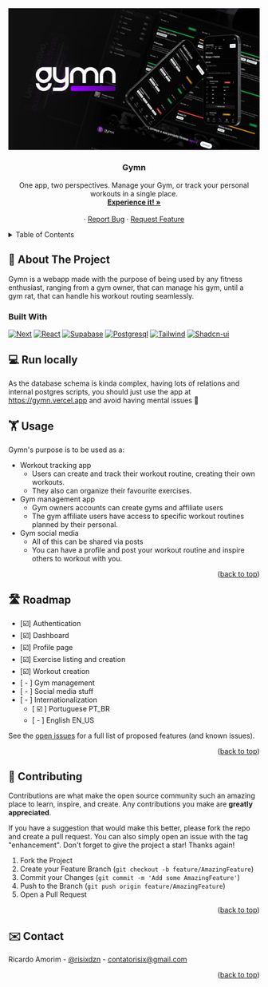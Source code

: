 <a href='https://gymn.vercel.app'>
<img src='./public/README_Banner.png'>
</a>
<br />
<div align="center">

  <h3 align="center">Gymn</h3>

  <p align="center">
     One app, two perspectives. Manage your Gym, or track your personal workouts in a single place.
    <br />
    <a href="https://github.com/othneildrew/Best-README-Template"><strong>Experience it! »</strong></a>
    <br />
    <br />
    ·
    <a href="https://github.com/risixdzn/gymn/issues">Report Bug</a>
    ·
    <a href="https://github.com/risixdzn/gymn/issues">Request Feature</a>
  </p>
</div>

<!-- TABLE OF CONTENTS -->
<details>
  <summary>Table of Contents</summary>
  <ol>
    <li>
      <a href="#about-the-project">About The Project</a>
      <ul>
        <li><a href="#built-with">Built With</a></li>
      </ul>
    </li>
    <li>
      <a href="#run-locally">Run locally</a>
    </li>
    <li><a href="#usage">Usage</a></li>
    <li><a href="#roadmap">Roadmap</a></li>
    <li><a href="#contributing">Contributing</a></li>
    <li><a href="#license">License</a></li>
    <li><a href="#contact">Contact</a></li>
    <li><a href="#acknowledgments">Acknowledgments</a></li>
  </ol>
</details>

<!-- ABOUT THE PROJECT -->

## 💪 About The Project

Gymn is a webapp made with the purpose of being used by any fitness enthusiast, ranging from a gym owner, that can manage his gym, until a gym rat, that can handle his workout routing seamlessly.

### Built With

[![Next][Next.js]][Next-url]
[![React][React.js]][React-url]
[![Supabase][Supabase]][Supabase-url]
[![Postgresql][Postgresql]][Postgresql-url]
[![Tailwind][Tailwind]][Tailwind-url]
[![Shadcn-ui][Shadcn-ui]][Shadcn-ui-url]

<!-- GETTING STARTED -->

## 💻 Run locally

As the database schema is kinda complex, having lots of relations and internal postgres scripts, you should just use the app at <a href='https://gymn.vercel.app'>https://gymn.vercel.app</a> and avoid having mental issues 🤣

## 🏋️ Usage

Gymn's purpose is to be used as a:

-   Workout tracking app
    -   Users can create and track their workout routine, creating their own workouts.
    -   They also can organize their favourite exercises.
-   Gym management app
    -   Gym owners accounts can create gyms and affiliate users
    -   The gym affiliate users have access to specific workout routines planned by their personal.
-   Gym social media
    -   All of this can be shared via posts
    -   You can have a profile and post your workout routine and inspire others to workout with you.

<p align="right">(<a href="#readme-top">back to top</a>)</p>

<!-- ROADMAP -->

## 🛣️ Roadmap

-   [☑️] Authentication
-   [☑️] Dashboard
-   [☑️] Profile page
-   [☑️] Exercise listing and creation
-   [☑️] Workout creation
-   [ - ] Gym management
-   [ - ] Social media stuff
-   [ - ] Internationalization
    -   [ ☑️ ] Portuguese PT_BR
    -   [ - ] English EN_US

See the [open issues](https://github.com/risixdzn/gymn/issues) for a full list of proposed features (and known issues).

<p align="right">(<a href="#readme-top">back to top</a>)</p>

<!-- CONTRIBUTING -->

## 🤝 Contributing

Contributions are what make the open source community such an amazing place to learn, inspire, and create. Any contributions you make are **greatly appreciated**.

If you have a suggestion that would make this better, please fork the repo and create a pull request. You can also simply open an issue with the tag "enhancement".
Don't forget to give the project a star! Thanks again!

1. Fork the Project
2. Create your Feature Branch (`git checkout -b feature/AmazingFeature`)
3. Commit your Changes (`git commit -m 'Add some AmazingFeature'`)
4. Push to the Branch (`git push origin feature/AmazingFeature`)
5. Open a Pull Request

<p align="right">(<a href="#readme-top">back to top</a>)</p>

<!-- CONTACT -->

## ✉️ Contact

Ricardo Amorim - [@risixdzn](https://ricardo.gg) - contatorisix@gmail.com

<p align="right">(<a href="#readme-top">back to top</a>)</p>

<!-- ACKNOWLEDGMENTS -->

<!-- MARKDOWN LINKS & IMAGES -->
<!-- https://www.markdownguide.org/basic-syntax/#reference-style-links -->

[linkedin-shield]: https://img.shields.io/badge/-LinkedIn-black.svg?style=for-the-badge&logo=linkedin&colorB=555
[linkedin-url]: https://linkedin.com/in/othneildrew
[product-screenshot]: images/screenshot.png
[Next.js]: https://img.shields.io/badge/next.js-000000?style=for-the-badge&logo=nextdotjs&logoColor=white
[Next-url]: https://nextjs.org/
[React.js]: https://img.shields.io/badge/React-20232A?style=for-the-badge&logo=react&logoColor=61DAFB
[React-url]: https://reactjs.org/
[Supabase]: https://img.shields.io/badge/Supabase-37996B?style=for-the-badge&logo=supabase&logoColor=white
[Supabase-url]: https://supabase.com/
[Postgresql]: https://img.shields.io/badge/Postgresql-699eca?style=for-the-badge&logo=postgresql&logoColor=white
[Postgresql-url]: https://www.postgresql.org
[Tailwind]: https://img.shields.io/badge/Tailwind-0EA5E9?style=for-the-badge&logo=tailwindcss&logoColor=white
[Tailwind-url]: https://tailwindcss.com
[Shadcn-ui]: https://img.shields.io/badge/Shadcn-ui-000000?style=for-the-badge&logo=shadcnui&logoColor=white
[Shadcn-ui-url]: https://shadcn.com
